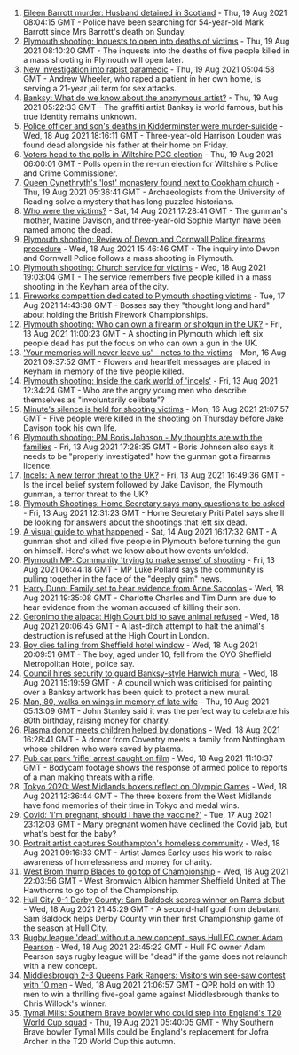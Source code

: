 1. [Eileen Barrott murder: Husband detained in Scotland](https://www.bbc.co.uk/news/uk-england-leeds-58266900) - Thu, 19 Aug 2021 08:04:15 GMT - Police have been searching for 54-year-old Mark Barrott since Mrs Barrott's death on Sunday.
2. [Plymouth shooting: Inquests to open into deaths of victims](https://www.bbc.co.uk/news/uk-england-devon-58260590) - Thu, 19 Aug 2021 08:10:20 GMT - The inquests into the deaths of five people killed in a mass shooting in Plymouth will open later.
3. [New investigation into rapist paramedic](https://www.bbc.co.uk/news/uk-england-cambridgeshire-58206031) - Thu, 19 Aug 2021 05:04:58 GMT - Andrew Wheeler, who raped a patient in her own home, is serving a 21-year jail term for sex attacks.
4. [Banksy: What do we know about the anonymous artist?](https://www.bbc.co.uk/news/uk-england-bristol-50249349) - Thu, 19 Aug 2021 05:22:33 GMT - The graffiti artist Banksy is world famous, but his true identity remains unknown.
5. [Police officer and son's deaths in Kidderminster were murder-suicide](https://www.bbc.co.uk/news/uk-england-hereford-worcester-58263531) - Wed, 18 Aug 2021 18:16:11 GMT - Three-year-old Harrison Louden was found dead alongside his father at their home on Friday.
6. [Voters head to the polls in Wiltshire PCC election](https://www.bbc.co.uk/news/uk-england-wiltshire-58257599) - Thu, 19 Aug 2021 06:00:01 GMT - Polls open in the re-run election for Wiltshire's Police and Crime Commissioner.
7. [Queen Cynethryth's 'lost' monastery found next to Cookham church](https://www.bbc.co.uk/news/uk-england-berkshire-58258647) - Thu, 19 Aug 2021 05:36:41 GMT - Archaeologists from the University of Reading solve a mystery that has long puzzled historians.
8. [Who were the victims?](https://www.bbc.co.uk/news/uk-58202760) - Sat, 14 Aug 2021 17:28:41 GMT - The gunman's mother, Maxine Davison, and three-year-old Sophie Martyn have been named among the dead.
9. [Plymouth shooting: Review of Devon and Cornwall Police firearms procedure](https://www.bbc.co.uk/news/uk-england-devon-58257497) - Wed, 18 Aug 2021 15:46:46 GMT - The inquiry into Devon and Cornwall Police follows a mass shooting in Plymouth.
10. [Plymouth shooting: Church service for victims](https://www.bbc.co.uk/news/uk-england-devon-58254573) - Wed, 18 Aug 2021 19:03:04 GMT - The service remembers five people killed in a mass shooting in the Keyham area of the city.
11. [Fireworks competition dedicated to Plymouth shooting victims](https://www.bbc.co.uk/news/uk-england-devon-58240787) - Tue, 17 Aug 2021 14:43:38 GMT - Bosses say they "thought long and hard" about holding the British Firework Championships.
12. [Plymouth shooting: Who can own a firearm or shotgun in the UK?](https://www.bbc.co.uk/news/uk-58198857) - Fri, 13 Aug 2021 11:00:23 GMT - A shooting in Plymouth which left six people dead has put the focus on who can own a gun in the UK.
13. ['Your memories will never leave us' - notes to the victims](https://www.bbc.co.uk/news/uk-england-devon-58229935) - Mon, 16 Aug 2021 09:37:52 GMT - Flowers and heartfelt messages are placed in Keyham in memory of the five people killed.
14. [Plymouth shooting: Inside the dark world of 'incels'](https://www.bbc.co.uk/news/blogs-trending-44053828) - Fri, 13 Aug 2021 12:34:24 GMT - Who are the angry young men who describe themselves as "involuntarily celibate"?
15. [Minute's silence is held for shooting victims](https://www.bbc.co.uk/news/uk-england-devon-58228401) - Mon, 16 Aug 2021 21:07:57 GMT - Five people were killed in the shooting on Thursday before Jake Davison took his own life.
16. [Plymouth shooting: PM Boris Johnson - My thoughts are with the families](https://www.bbc.co.uk/news/uk-58207986) - Fri, 13 Aug 2021 17:28:35 GMT - Boris Johnson also says it needs to be "properly investigated" how the gunman got a firearms licence.
17. [Incels: A new terror threat to the UK?](https://www.bbc.co.uk/news/uk-58207064) - Fri, 13 Aug 2021 16:49:36 GMT - Is the incel belief system followed by Jake Davison, the Plymouth gunman, a terror threat to the UK?
18. [Plymouth Shootings: Home Secretary says many questions to be asked](https://www.bbc.co.uk/news/uk-58200691) - Fri, 13 Aug 2021 12:31:23 GMT - Home Secretary Priti Patel says she'll be looking for answers about the shootings that left six dead.
19. [A visual guide to what happened](https://www.bbc.co.uk/news/uk-england-devon-58200336) - Sat, 14 Aug 2021 16:17:32 GMT - A gunman shot and killed five people in Plymouth before turning the gun on himself. Here's what we know about how events unfolded.
20. [Plymouth MP: Community 'trying to make sense' of shooting](https://www.bbc.co.uk/news/uk-58198078) - Fri, 13 Aug 2021 06:44:18 GMT - MP Luke Pollard says the community is pulling together in the face of the "deeply grim" news.
21. [Harry Dunn: Family set to hear evidence from Anne Sacoolas](https://www.bbc.co.uk/news/uk-england-northamptonshire-58261573) - Wed, 18 Aug 2021 19:35:08 GMT - Charlotte Charles and Tim Dunn are due to hear evidence from the woman accused of killing their son.
22. [Geronimo the alpaca: High Court bid to save animal refused](https://www.bbc.co.uk/news/uk-england-bristol-58187004) - Wed, 18 Aug 2021 20:06:45 GMT - A last-ditch attempt to halt the animal's destruction is refused at the High Court in London.
23. [Boy dies falling from Sheffield hotel window](https://www.bbc.co.uk/news/uk-england-south-yorkshire-58262259) - Wed, 18 Aug 2021 20:09:51 GMT - The boy, aged under 10, fell from the OYO Sheffield Metropolitan Hotel, police say.
24. [Council hires security to guard Banksy-style Harwich mural](https://www.bbc.co.uk/news/uk-england-essex-58260433) - Wed, 18 Aug 2021 15:19:59 GMT - A council which was criticised for painting over a Banksy artwork has been quick to protect a new mural.
25. [Man, 80, walks on wings in memory of late wife](https://www.bbc.co.uk/news/uk-england-devon-58235991) - Thu, 19 Aug 2021 05:13:09 GMT - John Stanley said it was the perfect way to celebrate his 80th birthday, raising money for charity.
26. [Plasma donor meets children helped by donations](https://www.bbc.co.uk/news/uk-england-coventry-warwickshire-58261942) - Wed, 18 Aug 2021 16:28:41 GMT - A donor from Coventry meets a family from Nottingham whose children who were saved by plasma.
27. [Pub car park 'rifle' arrest caught on film](https://www.bbc.co.uk/news/uk-england-norfolk-58258077) - Wed, 18 Aug 2021 11:10:37 GMT - Bodycam footage shows the response of armed police to reports of a man making threats with a rifle.
28. [Tokyo 2020: West Midlands boxers reflect on Olympic Games](https://www.bbc.co.uk/news/uk-england-birmingham-58259342) - Wed, 18 Aug 2021 12:36:44 GMT - The three boxers from the West Midlands have fond memories of their time in Tokyo and medal wins.
29. [Covid: 'I'm pregnant, should I have the vaccine?'](https://www.bbc.co.uk/news/uk-england-london-58089039) - Tue, 17 Aug 2021 23:12:03 GMT - Many pregnant women have declined the Covid jab, but what's best for the baby?
30. [Portrait artist captures Southampton's homeless community](https://www.bbc.co.uk/news/uk-england-hampshire-58246412) - Wed, 18 Aug 2021 09:16:33 GMT - Artist James Earley uses his work to raise awareness of homelessness and money for charity.
31. [West Brom thump Blades to go top of Championship](https://www.bbc.co.uk/sport/football/58168104) - Wed, 18 Aug 2021 22:03:56 GMT - West Bromwich Albion hammer Sheffield United at The Hawthorns to go top of the Championship.
32. [Hull City 0-1 Derby County: Sam Baldock scores winner on Rams debut](https://www.bbc.co.uk/sport/football/58168106) - Wed, 18 Aug 2021 21:45:29 GMT - A second-half goal from debutant Sam Baldock helps Derby County win their first Championship game of the season at Hull City.
33. [Rugby league 'dead' without a new concept, says Hull FC owner Adam Pearson](https://www.bbc.co.uk/sport/rugby-league/58264373) - Wed, 18 Aug 2021 22:45:22 GMT - Hull FC owner Adam Pearson says rugby league will be "dead" if the game does not relaunch with a new concept.
34. [Middlesbrough 2-3 Queens Park Rangers: Visitors win see-saw contest with 10 men](https://www.bbc.co.uk/sport/football/58168107) - Wed, 18 Aug 2021 21:06:57 GMT - QPR hold on with 10 men to win a thrilling five-goal game against Middlesbrough thanks to Chris Willock's winner.
35. [Tymal Mills: Southern Brave bowler who could step into England's T20 World Cup squad](https://www.bbc.co.uk/sport/cricket/58218715) - Thu, 19 Aug 2021 05:40:05 GMT - Why Southern Brave bowler Tymal Mills could be England's replacement for Jofra Archer in the T20 World Cup this autumn.
